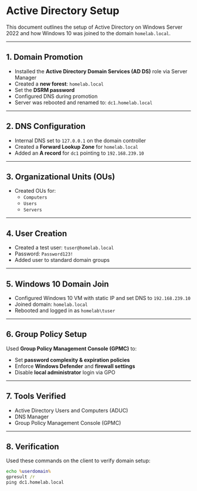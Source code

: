 # Active Directory Setup

This document outlines the setup of Active Directory on Windows Server 2022 and how Windows 10 was joined to the domain `homelab.local`.

---

## 1. Domain Promotion

- Installed the **Active Directory Domain Services (AD DS)** role via Server Manager  
- Created a **new forest**: `homelab.local`  
- Set the **DSRM password**  
- Configured DNS during promotion  
- Server was rebooted and renamed to: `dc1.homelab.local`

---

## 2. DNS Configuration

- Internal DNS set to `127.0.0.1` on the domain controller  
- Created a **Forward Lookup Zone** for `homelab.local`  
- Added an **A record** for `dc1` pointing to `192.168.239.10`

---

## 3. Organizational Units (OUs)

- Created OUs for:
  - `Computers`
  - `Users`
  - `Servers`

---

## 4. User Creation

- Created a test user: `tuser@homelab.local`  
- Password: `Password123!`  
- Added user to standard domain groups

---

## 5. Windows 10 Domain Join

- Configured Windows 10 VM with static IP and set DNS to `192.168.239.10`  
- Joined domain: `homelab.local`  
- Rebooted and logged in as `homelab\tuser`

---

## 6. Group Policy Setup

Used **Group Policy Management Console (GPMC)** to:

- Set **password complexity & expiration policies**  
- Enforce **Windows Defender** and **firewall settings**  
- Disable **local administrator** login via GPO

---

## 7. Tools Verified

- Active Directory Users and Computers (ADUC)  
- DNS Manager  
- Group Policy Management Console (GPMC)

---

## 8. Verification

Used these commands on the client to verify domain setup:

```cmd
echo %userdomain%
gpresult /r
ping dc1.homelab.local



